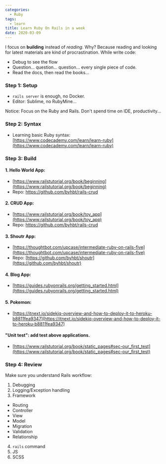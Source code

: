 ```yaml
---
categories:
  - Ruby
tags:
  - learn
title: Learn Ruby On Rails in a week
date: 2020-03-09
---
```



I focus on **building** instead of *reading*. Why? Because reading and looking for latest materials are kind of procrastination.
While write code:
- Debug to see the flow
- Question... question... question... every single piece of code.
- Read the docs, then read the books...

### Step 1: Setup
- ```rails server``` is enough, no Docker.
- Editor: Sublime, no RubyMine...

Notice: Focus on the Ruby and Rails. Don't spend time on IDE, productivity...

### Step 2: Syntax
- Learning basic Ruby syntax: [https://www.codecademy.com/learn/learn-ruby](https://www.codecademy.com/learn/learn-ruby)

### Step 3: Build

#### 1. Hello World App:
- [https://www.railstutorial.org/book/beginning](https://www.railstutorial.org/book/beginning)
- Repo: https://github.com/byhbt/rails-crud

#### 2. CRUD App:
- [https://www.railstutorial.org/book/toy_app](https://www.railstutorial.org/book/toy_app)
- Repo: https://github.com/byhbt/rails-crud

#### 3. Shoutr App:
- [https://thoughtbot.com/upcase/intermediate-ruby-on-rails-five](https://thoughtbot.com/upcase/intermediate-ruby-on-rails-five)
- Repo: [https://github.com/byhbt/shoutr](https://github.com/byhbt/shoutr)

#### 4. Blog App:
- [https://guides.rubyonrails.org/getting_started.html](https://guides.rubyonrails.org/getting_started.html)

#### 5. Pokemon:
- [https://itnext.io/sidekiq-overview-and-how-to-deploy-it-to-heroku-b8811fea9347](https://itnext.io/sidekiq-overview-and-how-to-deploy-it-to-heroku-b8811fea9347)

#### "Unit test": add test above applications.
- [https://www.railstutorial.org/book/static_pages#sec-our_first_test](https://www.railstutorial.org/book/static_pages#sec-our_first_test)

### Step 4: Review

Make sure you understand Rails workflow:

1. Debugging
2. Logging/Exception handling
3. Framework
- Routing
- Controller
- View
- Model
- Migration
- Validation
- Relationship
4. ```rails``` command
5. JS
6. SCSS
